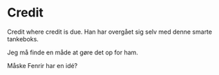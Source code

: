 # Credit

Credit where credit is due. Han har overgået sig selv med denne smarte tankeboks.

Jeg må finde en måde at gøre det op for ham.


Måske Fenrir har en idé?
